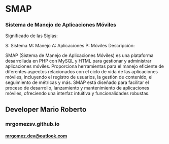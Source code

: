 
# SMAP
### Sistema de Manejo de Aplicaciones Móviles

Significado de las Siglas:

S: Sistema
M: Manejo
A: Aplicaciones
P: Móviles
Descripción:

SMAP (Sistema de Manejo de Aplicaciones Móviles) es una plataforma desarrollada en PHP con MySQL y HTML para gestionar y administrar aplicaciones móviles. Proporciona herramientas para el manejo eficiente de diferentes aspectos relacionados con el ciclo de vida de las aplicaciones móviles, incluyendo el registro de usuarios, la gestión de contenido, el seguimiento de métricas y más. SMAP está diseñado para facilitar el proceso de desarrollo, lanzamiento y mantenimiento de aplicaciones móviles, ofreciendo una interfaz intuitiva y funcionalidades robustas.

## Developer Mario Roberto
### mrgomezsv.github.io
#### mrgomez.dev@outlook.com